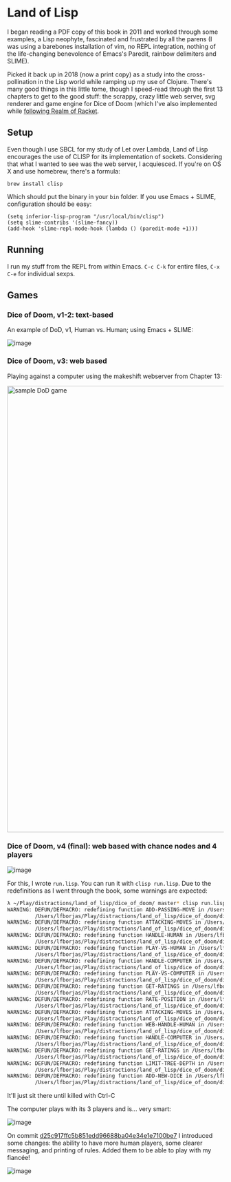 # Land of Lisp

I began reading a PDF copy of this book in 2011 and worked through some
examples, a Lisp neophyte, fascinated and frustrated by all the parens (I was
using a barebones installation of vim, no REPL integration, nothing of the
life-changing benevolence of Emacs's Paredit, rainbow delimiters and SLIME).

Picked it back up in 2018 (now a print copy) as a study into the cross-pollination in the Lisp
world while ramping up my use of Clojure. There's many good things in this
little tome, though I speed-read through the first 13 chapters to get to the
good stuff: the scrappy, crazy little web server, svg renderer and game engine
for Dice of Doom (which I've also implemented while [following Realm of
Racket](https://github.com/lfborjas/distractions/tree/master/realm_of_racket). 

## Setup

Even though I use SBCL for my study of Let over Lambda, Land of Lisp encourages
the use of CLISP for its implementation of sockets. Considering that what I
wanted to see was the web server, I acquiesced. If you're on OS X and use
homebrew, there's a formula:

	brew install clisp

Which should put the binary in your `bin` folder. If you use Emacs + SLIME, 
configuration should be easy:

	(setq inferior-lisp-program "/usr/local/bin/clisp")
	(setq slime-contribs '(slime-fancy))
	(add-hook 'slime-repl-mode-hook (lambda () (paredit-mode +1)))

## Running

I run my stuff from the REPL from within Emacs. `C-c C-k` for entire files, `C-x
C-e` for individual sexps.

## Games

### Dice of Doom, v1-2: text-based

An example of DoD, v1, Human vs. Human; using Emacs + SLIME:

![image](https://user-images.githubusercontent.com/82133/48965920-1c5fb500-ef95-11e8-99fd-84651bbd6909.png)

### Dice of Doom, v3: web based

Playing against a computer using the makeshift webserver from Chapter 13:

<img width="1037" alt="sample DoD game" src="https://user-images.githubusercontent.com/82133/48992744-88622a80-f107-11e8-9fba-0ce9d685fcf1.png">

### Dice of Doom, v4 (final): web based with chance nodes and 4 players

![image](https://user-images.githubusercontent.com/82133/48995653-d6caf580-f116-11e8-871a-110ff54666ad.png)

For this, I wrote `run.lisp`. You can run it with `clisp run.lisp`. Due to the redefinitions as I went through the book, some warnings are expected:

```sh
λ ~/Play/distractions/land_of_lisp/dice_of_doom/ master* clisp run.lisp
WARNING: DEFUN/DEFMACRO: redefining function ADD-PASSING-MOVE in /Users/lfborjas/Play/distractions/land_of_lisp/dice_of_doom/dice_of_doom_v2.lisp, was defined in
         /Users/lfborjas/Play/distractions/land_of_lisp/dice_of_doom/dice_of_doom_v1.lisp
WARNING: DEFUN/DEFMACRO: redefining function ATTACKING-MOVES in /Users/lfborjas/Play/distractions/land_of_lisp/dice_of_doom/dice_of_doom_v2.lisp, was defined in
         /Users/lfborjas/Play/distractions/land_of_lisp/dice_of_doom/dice_of_doom_v1.lisp
WARNING: DEFUN/DEFMACRO: redefining function HANDLE-HUMAN in /Users/lfborjas/Play/distractions/land_of_lisp/dice_of_doom/dice_of_doom_v2.lisp, was defined in
         /Users/lfborjas/Play/distractions/land_of_lisp/dice_of_doom/dice_of_doom_v1.lisp
WARNING: DEFUN/DEFMACRO: redefining function PLAY-VS-HUMAN in /Users/lfborjas/Play/distractions/land_of_lisp/dice_of_doom/dice_of_doom_v2.lisp, was defined in
         /Users/lfborjas/Play/distractions/land_of_lisp/dice_of_doom/dice_of_doom_v1.lisp
WARNING: DEFUN/DEFMACRO: redefining function HANDLE-COMPUTER in /Users/lfborjas/Play/distractions/land_of_lisp/dice_of_doom/dice_of_doom_v2.lisp, was defined in
         /Users/lfborjas/Play/distractions/land_of_lisp/dice_of_doom/dice_of_doom_v1.lisp
WARNING: DEFUN/DEFMACRO: redefining function PLAY-VS-COMPUTER in /Users/lfborjas/Play/distractions/land_of_lisp/dice_of_doom/dice_of_doom_v2.lisp, was defined in
         /Users/lfborjas/Play/distractions/land_of_lisp/dice_of_doom/dice_of_doom_v1.lisp
WARNING: DEFUN/DEFMACRO: redefining function GET-RATINGS in /Users/lfborjas/Play/distractions/land_of_lisp/dice_of_doom/dice_of_doom_v2.lisp, was defined in
         /Users/lfborjas/Play/distractions/land_of_lisp/dice_of_doom/dice_of_doom_v1.lisp
WARNING: DEFUN/DEFMACRO: redefining function RATE-POSITION in /Users/lfborjas/Play/distractions/land_of_lisp/dice_of_doom/dice_of_doom_v2.lisp, was defined in
         /Users/lfborjas/Play/distractions/land_of_lisp/dice_of_doom/dice_of_doom_v1.lisp
WARNING: DEFUN/DEFMACRO: redefining function ATTACKING-MOVES in /Users/lfborjas/Play/distractions/land_of_lisp/dice_of_doom/dice_of_doom_v4.lisp, was defined in
         /Users/lfborjas/Play/distractions/land_of_lisp/dice_of_doom/dice_of_doom_v2.lisp
WARNING: DEFUN/DEFMACRO: redefining function WEB-HANDLE-HUMAN in /Users/lfborjas/Play/distractions/land_of_lisp/dice_of_doom/dice_of_doom_v4.lisp, was defined in
         /Users/lfborjas/Play/distractions/land_of_lisp/dice_of_doom/dice_of_doom_v3.lisp
WARNING: DEFUN/DEFMACRO: redefining function HANDLE-COMPUTER in /Users/lfborjas/Play/distractions/land_of_lisp/dice_of_doom/dice_of_doom_v4.lisp, was defined in
         /Users/lfborjas/Play/distractions/land_of_lisp/dice_of_doom/dice_of_doom_v2.lisp
WARNING: DEFUN/DEFMACRO: redefining function GET-RATINGS in /Users/lfborjas/Play/distractions/land_of_lisp/dice_of_doom/dice_of_doom_v4.lisp, was defined in
         /Users/lfborjas/Play/distractions/land_of_lisp/dice_of_doom/dice_of_doom_v2.lisp
WARNING: DEFUN/DEFMACRO: redefining function LIMIT-TREE-DEPTH in /Users/lfborjas/Play/distractions/land_of_lisp/dice_of_doom/dice_of_doom_v4.lisp, was defined in
         /Users/lfborjas/Play/distractions/land_of_lisp/dice_of_doom/dice_of_doom_v2.lisp
WARNING: DEFUN/DEFMACRO: redefining function ADD-NEW-DICE in /Users/lfborjas/Play/distractions/land_of_lisp/dice_of_doom/dice_of_doom_v4.lisp, was defined in
         /Users/lfborjas/Play/distractions/land_of_lisp/dice_of_doom/dice_of_doom_v1.lisp
```

It'll just sit there until killed with Ctrl-C

The computer plays with its 3 players and is... very smart:

![image](https://user-images.githubusercontent.com/82133/48995771-522ca700-f117-11e8-81e8-5ffa2f135129.png)

On commit [d25c917ffc5b851edd96688ba04e34e1e7100be7](https://github.com/lfborjas/distractions/commit/d25c917ffc5b851edd96688ba04e34e1e7100be7) I introduced some changes: the ability to have more human players, some clearer messaging, and printing of rules. Added them to be able to play with my fiancée!

![image](https://user-images.githubusercontent.com/82133/48998582-f3b8f600-f121-11e8-8ebb-127ced6a4a7a.png)



